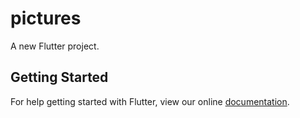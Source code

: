# pictures

A new Flutter project.

## Getting Started

For help getting started with Flutter, view our online
[documentation](https://flutter.io/).
